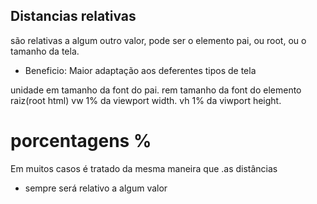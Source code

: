 ## Distancias relativas 
são relativas a algum outro valor, pode ser o elemento pai, ou root, ou o tamanho da tela.

* Beneficio: Maior adaptação aos deferentes tipos de tela

unidade 
em       tamanho da font do pai.
rem      tamanho da font do elemento raiz(root html)
vw       1% da viewport width.
vh       1% da viwport height.

# porcentagens %

Em muitos casos é tratado da mesma maneira
que .as distâncias <length>
* sempre será relativo a algum valor

